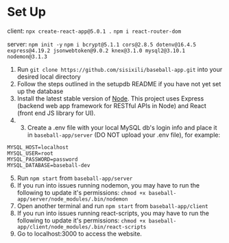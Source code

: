 # Set Up

client:
`npx create-react-app@5.0.1 .`
`npm i react-router-dom`

server:
`npm init -y`
`npm i bcrypt@5.1.1 cors@2.8.5 dotenv@16.4.5 express@4.19.2 jsonwebtoken@9.0.2 knex@3.1.0 mysql2@3.10.1 nodemon@3.1.3`


1. Run `git clone https://github.com/sisixili/baseball-app.git` into your desired local directory
2. Follow the steps outlined in the setupdb README if you have not yet set up the database
3. Install the latest stable version of [Node](https://nodejs.org/en/download/package-manager/). This project uses Express (backend web app framework for RESTful APIs in Node) and React (front end JS library for UI).
4. 3. Create a .env file with your local MySQL db's login info and place it in `baseball-app/server` (DO NOT upload your .env file), for example:
```
MYSQL_HOST=localhost
MYSQL_USER=root
MYSQL_PASSWORD=password
MYSQL_DATABASE=baseball-dev
```
5. Run `npm start` from `baseball-app/server`
6. If you run into issues running nodemon, you may have to run the following to update it's permissions: `chmod +x baseball-app/server/node_modules/.bin/nodemon`
7. Open another terminal and run `npm start` from `baseball-app/client`
8. If you run into issues running react-scripts, you may have to run the following to update it's permissions: `chmod +x baseball-app/client/node_modules/.bin/react-scripts`
9. Go to localhost:3000 to access the website. 
